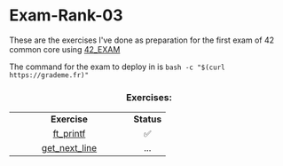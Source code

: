 # Exam-Rank-03
These are the exercises I've done as preparation for the first exam  of 42 common core using [42_EXAM](https://github.com/jcluzet/42_EXAM)

The command for the exam to deploy in is `bash -c "$(curl https://grademe.fr)"`

<h3 align="center">Exercises:</h3>
<table align="center">
  <tr>
    <td align="center" width="200"><b>Exercise</b></td>
    <td align="center" width="50"><b>Status</b></td>
  </tr>
  <tr>
    <td align="center"><a href="https://github.com/PaLucena/Exam-Rank-03/tree/main/ft_printf">ft_printf</a></td>
    <td align="center">✅</td>
  </tr>
  <tr>
    <td align="center"><a href="https://github.com/PaLucena/Exam-Rank-03/tree/main/get_next_line">get_next_line</a></td>
    <td align="center">...</td>
  </tr>
</table>
